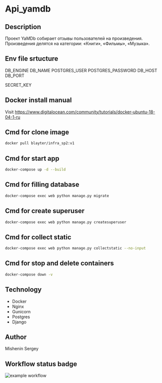 # Api_yamdb

## Description

Проект YaMDb собирает отзывы пользователей на произведения. Произведения делятся на категории: «Книги», «Фильмы», «Музыка».

## Env file srtucture

DB_ENGINE
DB_NAME
POSTGRES_USER
POSTGRES_PASSWORD
DB_HOST
DB_PORT

SECRET_KEY

## Docker install manual

Visit https://www.digitalocean.com/community/tutorials/docker-ubuntu-18-04-1-ru

## Cmd for clone image

```bash
docker pull blayter/infra_sp2:v1
```

## Cmd for start app

```bash
docker-compose up -d --build 
```

## Cmd for filling database
```bash
docker-compose exec web python manage.py migrate
```

## Cmd for create superuser
```bash
docker-compose exec web python manage.py createsuperuser
```

## Cmd for collect static
```bash
docker-compose exec web python manage.py collectstatic --no-input
```

## Cmd for stop and delete containers
```bash
docker-compose down -v
```

## Technology 

- Docker
- Nginx
- Gunicorn
- Postgres
- Django

## Author

Mishenin Sergey

## Workflow status badge

![example workflow](https://github.com/Blayter/yamdb_final/actions/workflows/yamdb_workflow.yml/badge.svg)